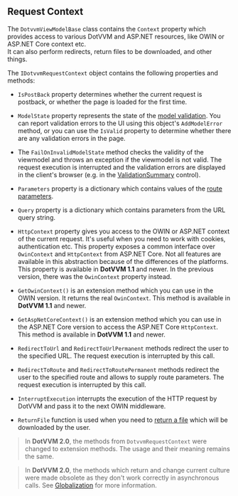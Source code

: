 ## Request Context

The `DotvvmViewModelBase` class contains the `Context` property which provides access to various DotVVM and ASP.NET resources, like OWIN or ASP.NET Core context etc.  
It can also perform redirects, return files to be downloaded, and other things.

The `IDotvvmRequestContext` object contains the following properties and methods:

+ `IsPostBack` property determines whether the current request is postback, or whether the page is loaded for the first time.

+ `ModelState` property represents the state of the [model validation](/docs/tutorials/basics-validation/{branch}). You can report validation errors to the 
UI using this object's `AddModelError` method, or you can use the `IsValid` property to determine whether there are any validation errors in the page.

+ The `FailOnInvalidModelState` method checks the validity of the viewmodel and throws an exception if the viewmodel is not valid. The request execution is interrupted and the validation errors are displayed in the client's browser (e.g. in the [ValidationSummary](/docs/controls/builtin/ValidationSummary/{branch}) control).

+ `Parameters` property is a dictionary which contains values of the [route parameters](/docs/tutorials/basics-routing/{branch}).

+ `Query` property is a dictionary which contains parameters from the URL query string.

+ `HttpContext` property gives you access to the OWIN or ASP.NET context of the current request. It's useful when you need to work with cookies, authentication etc. This property exposes a common interface over `OwinContext` and `HttpContext` from ASP.NET Core. Not all features are available in this abstraction because of the differences of the platforms.
This property is available in **DotVVM 1.1** and newer. In the previous version, there was the `OwinContext` property instead.

+ `GetOwinContext()` is an extension method which you can use in the OWIN version. It returns the real `OwinContext`. This method is available in **DotVVM 1.1** and newer.

+ `GetAspNetCoreContext()` is an extension method which you can use in the ASP.NET Core version to access the ASP.NET Core  `HttpContext`. This method is available in **DotVVM 1.1** and newer.

+ `RedirectToUrl` and `RedirectToUrlPermanent` methods redirect the user to the specified URL. 
The request execution is interrupted by this call.

+ `RedirectToRoute` and `RedirectToRoutePermanent` methods redirect the user to the specified route and allows to supply route parameters. 
The request execution is interrupted by this call. 

+ `InterruptExecution` interrupts the execution of the HTTP request by DotVVM and pass it to the next OWIN middleware.  

+ `ReturnFile` function is used when you need to [return a file](/docs/tutorials/advanced-returning-files/{branch}) which will be downloaded by the user.

> In **DotVVM 2.0**, the methods from `DotvvmRequestContext` were changed to extension methods. The usage and their meaning remains the same.

> In **DotVVM 2.0**, the methods which return and change current culture were made obsolete as they don't work correctly in asynchronous calls. See [Globalization](/docs/tutorials/basics-globalization/{branch}) for more information.